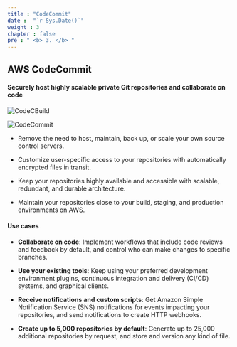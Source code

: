 ```yaml
---
title : "CodeCommit"
date :  "`r Sys.Date()`" 
weight : 3
chapter : false
pre : " <b> 3. </b> "
---
```


## AWS CodeCommit

#### Securely host highly scalable private Git repositories and collaborate on code

![CodeCBuild](/aws-fcj-workshop-001/2-CodeCommit/0.jpeg)

![CodeCommit](/aws-fcj-workshop-001/-workshop-001/Intro/1.png)

- Remove the need to host, maintain, back up, or scale your own source control servers.

- Customize user-specific access to your repositories with automatically encrypted files in transit.

- Keep your repositories highly available and accessible with scalable, redundant, and durable architecture.

- Maintain your repositories close to your build, staging, and production environments on AWS.

#### Use cases

- **Collaborate on code**: Implement workflows that include code reviews and feedback by default, and control who can make changes to specific branches.

- **Use your existing tools**: Keep using your preferred development environment plugins, continuous integration and delivery (CI/CD) systems, and graphical clients.

- **Receive notifications and custom scripts**: Get Amazon Simple Notification Service (SNS) notifications for events impacting your repositories, and send notifications to create HTTP webhooks.

- **Create up to 5,000 repositories by default**: Generate up to 25,000 additional repositories by request, and store and version any kind of file.